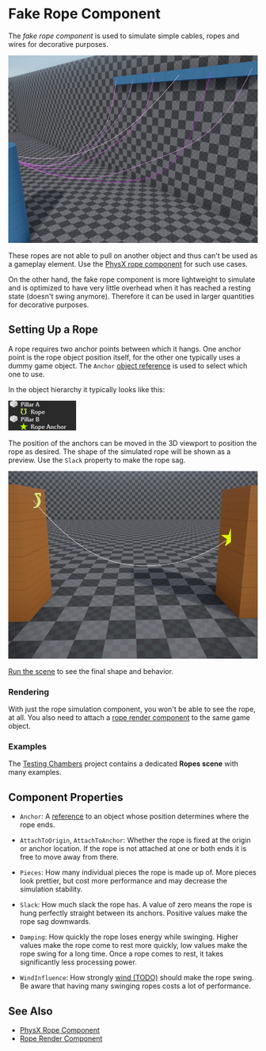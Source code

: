 # Fake Rope Component

The *fake rope component* is used to simulate simple cables, ropes and wires for decorative purposes.

![Fake Ropes](media/fake-rope-component.jpg)

These ropes are not able to pull on another object and thus can't be used as a gameplay element. Use the [PhysX rope component](../physics/special/physx-rope-component.md) for such use cases.

On the other hand, the fake rope component is more lightweight to simulate and is optimized to have very little overhead when it has reached a resting state (doesn't swing anymore). Therefore it can be used in larger quantities for decorative purposes.

## Setting Up a Rope

A rope requires two anchor points between which it hangs. One anchor point is the rope object position itself, for the other one typically uses a dummy game object. The `Anchor` [object reference](../scenes/object-references.md) is used to select which one to use.

In the object hierarchy it typically looks like this:

![Rope Objects](media/fake-rope-hierarchy.png)

The position of the anchors can be moved in the 3D viewport to position the rope as desired. The shape of the simulated rope will be shown as a preview. Use the `Slack` property to make the rope sag.

![Basic Rope Config](media/fake-rope-config.jpg)

[Run the scene](../editor/run-scene.md) to see the final shape and behavior.

### Rendering

With just the rope simulation component, you won't be able to see the rope, at all. You also need to attach a [rope render component](rope-render-component.md) to the same game object.

### Examples

The [Testing Chambers](../../samples/testing-chambers.md) project contains a dedicated **Ropes scene** with many examples.

## Component Properties

* `Anchor`: A [reference](../scenes/object-references.md) to an object whose position determines where the rope ends.

* `AttachToOrigin`, `AttachToAnchor`: Whether the rope is fixed at the origin or anchor location. If the rope is not attached at one or both ends it is free to move away from there.

* `Pieces`: How many individual pieces the rope is made up of. More pieces look prettier, but cost more performance and may decrease the simulation stability.

* `Slack`: How much slack the rope has. A value of zero means the rope is hung perfectly straight between its anchors. Positive values make the rope sag downwards.

* `Damping`: How quickly the rope loses energy while swinging. Higher values make the rope come to rest more quickly, low values make the rope swing for a long time. Once a rope comes to rest, it takes significantly less processing power.

* `WindInfluence`: How strongly [wind (TODO)](wind.md) should make the rope swing. Be aware that having many swinging ropes costs a lot of performance.

## See Also

* [PhysX Rope Component](../physics/special/physx-rope-component.md)
* [Rope Render Component](rope-render-component.md)
